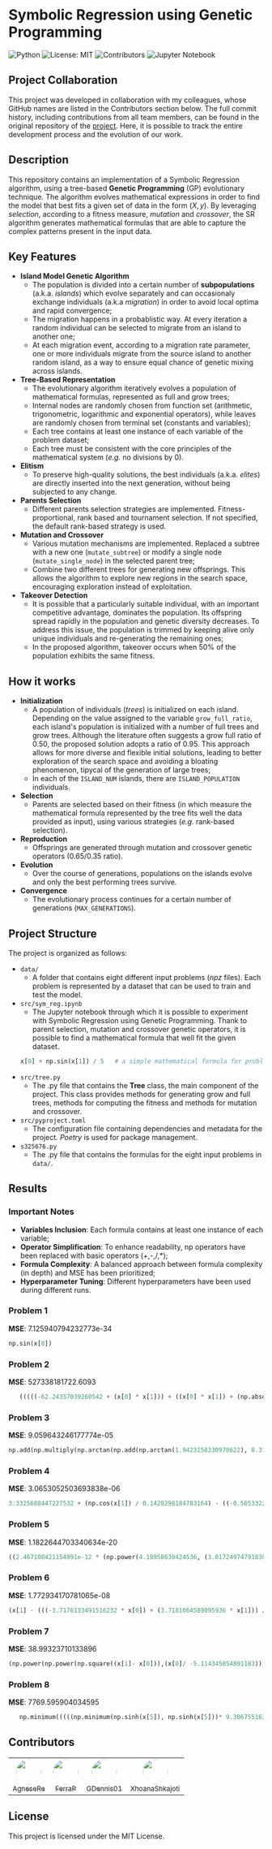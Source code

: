 <!-- omit in toc -->
# Symbolic Regression using Genetic Programming
![Python](https://img.shields.io/badge/python-3.9-blue)
![License: MIT](https://img.shields.io/badge/license-MIT-green)
![Contributors](https://img.shields.io/badge/Contributors-4-brightgreen)
![Jupyter Notebook](https://img.shields.io/badge/notebook-Jupyter-orange)

## Project Collaboration
This project was developed in collaboration with my colleagues, whose GitHub names are listed in the Contributors section below. The full commit history, including contributions from all team members, can be found in the original repository of the [project](https://github.com/FerraiuoloP/CI2024_Project). Here, it is possible to track the entire development process and the evolution of our work.

## Description
This repository contains an implementation of a Symbolic Regression algorithm, using a tree-based **Genetic Programming** (GP) evolutionary technique. The algorithm evolves mathematical expressions in order to find the model that best fits a given set of data in the form $(X, y)$. By leveraging *selection*, according to a fitness measure, *mutation* and *crossover*, the SR algorithm generates mathematical formulas that are able to capture the complex patterns present in the input data.

## Key Features
- **Island Model Genetic Algorithm**
  - The population is divided into a certain number of **subpopulations** (a.k.a. *islands*) which evolve separately and can occasionaly exchange individuals (a.k.a *migration*) in order to avoid local optima and rapid convergence;
  - The migration happens in a probablistic way. At every iteration a random individual can be selected to migrate from an island to another one;
  - At each migration event, according to a migration rate parameter, one or more individuals migrate from the source island to another random island, as a way to ensure equal chance of genetic mixing across islands.
- **Tree-Based Representation**
  - The evolutionary algorithm iteratively evolves a population of mathematical formulas, represented as full and grow trees;
  - Internal nodes are randomly chosen from function set (arithmetic, trigonometric, logarithmic and exponential operators), while leaves are randomly chosen from terminal set (constants and variables);
  - Each tree contains at least one instance of each variable of the problem dataset;
  - Each tree must be consistent with the core principles of the mathematical system (*e.g.* no divisions by 0).
- **Elitism**
  - To preserve high-quality solutions, the best individuals (a.k.a. *elites*) are directly inserted into the next generation, without being subjected to any change.
- **Parents Selection**
  - Different parents selection strategies are implemented. Fitness-proportional, rank based and tournament selection. If not specified, the default rank-based strategy is used.
- **Mutation and Crossover**
  - Various mutation mechanisms are implemented. Replaced a subtree with a new one (`mutate_subtree`) or modify a single node (`mutate_single_node`) in the selected parent tree;
  - Combine two different trees for generating new offsprings. This allows the algorithm to explore new regions in the search space, encouraging exploration instead of exploitation.
- **Takeover Detection**
  - It is possible that a particularly suitable individual, with an important competitive advantage, dominates the population. Its offspring spread rapidly in the population and genetic diversity decreases. To address this issue, the population is trimmed by keeping alive only unique individuals and re-generating the remaining ones;
  - In the proposed algorithm, takeover occurs when 50% of the population exhibits the same fitness.  

## How it works
- **Initialization**
  - A population of individuals (*trees*) is initialized on each island. Depending on the value assigned to the variable `grow_full_ratio`, each island's population is initialized with a number of full trees and grow trees. Although the literature often suggests a grow full ratio of 0.50, the proposed solution adopts a ratio of 0.95. This approach allows for more diverse and flexible initial solutions, leading to better exploration of the search space and avoiding a bloating phenomenon, tipycal of the generation of large trees;
  - In each of the `ISLAND_NUM` islands, there are `ISLAND_POPULATION` individuals.
- **Selection**
  - Parents are selected based on their fitness (in which measure the mathematical formula represented by the tree fits well the data provided as input), using various strategies (*e.g.* rank-based selection).
- **Reproduction**
  - Offsprings are generated through mutation and crossover genetic operators (0.65/0.35 ratio).
- **Evolution**
  - Over the course of generations, populations on the islands evolve and only the best performing trees survive.
- **Convergence**
  - The evolutionary process continues for a certain number of generations (`MAX_GENERATIONS`).

## Project Structure
The project is organized as follows:
- `data/`
  - A folder that contains eight different input problems (*npz* files). Each problem is represented by a dataset that can be used to train and test the model.
- `src/sym_reg.ipynb`
  - The Jupyter notebook through which it is possible to experiment with Symbolic Regression using Genetic Programming. Thank to parent selection, mutation and crossover genetic operators, it is possible to find a mathematical formula that well fit the given dataset.
  ```python
  x[0] + np.sin(x[1]) / 5   # a simple mathematical formula for problem 0
  ```
- `src/tree.py`
  - The .py file that contains the **Tree** class, the main component of the project. This class provides methods for generating grow and full trees, methods for computing the fitness and methods for mutation and crossover.
- `src/pyproject.toml`
  - The configuration file containing dependencies and metadata for the project. *Poetry* is used for package management.
- `s325676.py`
  - The .py file that contains the formulas for the eight input problems in `data/`.

## Results

### Important Notes 
- **Variables Inclusion**: Each formula contains at least one instance of each variable;
- **Operator Simplification**: To enhance readability, np operators have been replaced with basic operators (+,-,/,*);
- **Formula Complexity**: A balanced approach between formula complexity (in depth) and MSE has been prioritized;
- **Hyperparameter Tuning**: Different hyperparameters have been used during different runs.

### Problem 1

**MSE**: 7.125940794232773e-34
```python
np.sin(x[0])
```
### Problem 2

**MSE**: 527338181722.6093

```python
   (((((-62.24357039260542 + (x[0] * x[1])) + ((x[0] * x[1]) + (np.absolute((x[0] * x[1])) - np.cbrt((2.2608535727397623 - ((x[1] * 5.517038333390751) / (5.517038333390751 * x[0]))))))) + ((5.517038333390751 * x[0]) * np.reciprocal((1.5827088050437421 / x[2])))) * (((x[1] * 4.978572892293439) - ((7.885793211722174 * x[2]) / -1.641003402164408)) + (9.63237170280645 * x[0]))) * ((((x[1] * 13.402831545112925) * np.reciprocal((np.cbrt((-3.311360402913107 - np.absolute((x[0] * x[1])))) / x[2]))) + ((x[0] * (2.452219194622391 * x[2])) + 253.6732340675021)) * (((-82.29170605396563 + (x[0] * x[1])) + np.absolute(np.absolute((-9.996265568395703 * x[0])))) / 3.340770779277813)))

```

### Problem 3

**MSE**: 9.059643246177774e-05

```python
np.add(np.multiply(np.arctan(np.add(np.arctan(1.9423158330970622), 8.311556888397728)), np.cosh(np.cosh(np.arctan(1.9423158330970622)))), np.negative(np.add(np.add(np.multiply(np.square(x[0]), np.rint(-2.065621497047198)), np.divide(3.503326125821749, np.reciprocal(x[2]))), np.multiply(x[1], np.square(x[1])))))

```

### Problem 4

**MSE**: 3.0653052503693838e-06

```python
3.3325688447227532 + (np.cos(x[1]) / 0.1428298184783164) - ((-0.5653322717250981 - x[0]) / -10.9872282724623779)
```

### Problem 5

**MSE**: 1.1822644703340634e-20

```python
((2.467100421154991e-12 * (np.power(4.18958630424536, (3.017249747918303 - x[1])) - 4.084409304778444)) * np.power(x[0], x[1]))
```

### Problem 6

**MSE**: 1.772934170781065e-08

```python
(x[1] - (((-3.7176133491516232 * x[0]) + (3.7181064589095936 * x[1])) / (np.minimum(4.381559519733427, -3.803901432200341) - np.cbrt(3.7181064589095936))))
```

### Problem 7

**MSE**: 38.99323710133896

```python
(np.power(np.power(np.square((x[1]- x[0])),(x[0]/ -5.114345054891183)), ((np.minimum(2.751084069720335, x[0])+ np.remainder(3.1363809696574516, np.remainder(x[1], 0.17997037571963403)))+ (-1.0085421764494056+ np.cos((x[0]/ 4.942315746595467))))) - ((np.remainder(np.remainder(np.floor(x[1]), 0.6599576149135989),((x[0]/ -0.43391122788121095)* x[1]))+ np.remainder(np.cos((x[1]- x[0])),((x[0]/ -0.46832124379688267)* x[0])))+((0.4609674501163781* np.square(x[1]))/(-1.0085421764494056 + np.cos((x[1]- x[0]))))))
```

### Problem 8

**MSE**: 7769.595904034595

```python
   np.minimum(((((np.minimum(np.sinh(x[5]), np.sinh(x[5]))* 9.306755163948337)* np.maximum(np.maximum(np.minimum(np.cosh(x[5]), 18.44238954070858), np.minimum(np.square(x[5]), 15.037856692023084)),(np.minimum(17.6972179719256, np.square(x[5])) + np.minimum(np.square(x[5]), np.absolute(x[5])))))+ np.minimum((np.sinh(x[4])* np.maximum(37.0927078418996, x[3])),((np.maximum(np.sinh(x[5]), 8.680667755883558)/ -3.3592534823799656)+((np.sinh(x[4])* -4.070986083664829) * 8.977972163360176)))) - np.minimum(np.maximum(np.remainder(np.power(np.maximum(3.025150828938454, np.sin(x[1])), (np.remainder(x[4], -4.190526875841163) + 2.5852944295947005)), np.minimum((np.sinh(x[4]) + np.sinh(x[5])),(np.minimum(-6.530635069831985, x[2]) + -15.751711154922196))), (np.maximum(-165.52441838946697, (314.8402983836044 / np.maximum(-4.933777461347297, x[3])))+ ((np.maximum(-9.174199129628121, x[3])* 97.8102957631067)/ -1.5537384634524345))), np.remainder(np.maximum((100.01994107697637 /(x[3]- 2.1332481808545545)), -32.77726592336975), (np.minimum((36.7506213572169 * np.cosh(x[5])), (-4.109412935321963 * np.maximum(-9.62084356692828, x[3]))) * 17.361335511767116)))),((((np.minimum((np.maximum(-9.174199129628121, x[3]) + np.sinh(x[5])), (np.cosh(x[5]) + np.cos(x[5]))) * (np.minimum(9.720508873329518, np.square(x[5])) + np.minimum(4.583029845151287, np.absolute(x[5])))) + (np.maximum((44.82781934259213 / np.absolute(x[5])),(np.absolute(x[5]) + 6.695358044391064)) * np.maximum((np.sinh(x[5]) + np.cos(x[5])), 0.6087079909086857))) * 8.680667755883558) - np.minimum(np.square(np.maximum(-12.43159394773964,(np.minimum(17.6972179719256, np.square(x[5])) + np.minimum(np.square(x[5]), np.absolute(x[5]))))), np.square(np.minimum(np.maximum(np.maximum(np.sinh(x[5]), -2.1085570037841785), np.minimum(np.square(x[5]), np.absolute(x[5]))),(np.minimum(np.sinh(x[5]), np.sinh(x[5])) + -0.0013074377194559617))))))

```

## Contributors
<table>
  <tr>
    <td align="center">
      <a href="https://github.com/AgneseRe">
        <img src="https://github.com/AgneseRe.png" width="50px" style="border-radius: 50%; border: none;" alt=""/>
        <br />
        <sub>AgneseRe</sub>
      </a>
    </td>
    <td align="center">
      <a href="https://github.com/FerraiuoloP">
        <img src="https://github.com/FerraiuoloP.png" width="50px" style="border-radius: 50%; border: none;" alt=""/>
        <br />
        <sub>FerraP</sub>
      </a>
    </td>
    <td align="center">
      <a href="https://github.com/GDennis01">
        <img src="https://github.com/GDennis01.png" width="50px" style="border-radius: 50%; border: none;" alt=""/>
        <br />
        <sub>GDennis01</sub>
      </a>
    </td>
    <td align="center" style="border: none;">
      <a href="https://github.com/XhoanaShkajoti">
        <img src="https://github.com/XhoanaShkajoti.png" width="50px" style="border-radius: 50%; border: none;" alt=""/>
        <br />
        <sub>XhoanaShkajoti</sub>
      </a>
    </td>
  </tr>
</table>

## License
This project is licensed under the MIT License.
